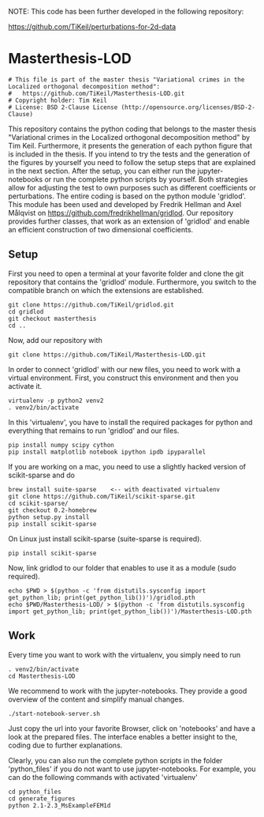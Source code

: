 NOTE: This code has been further developed in the following repository: 

https://github.com/TiKeil/perturbations-for-2d-data

# Masterthesis-LOD

```
# This file is part of the master thesis "Variational crimes in the Localized orthogonal decomposition method":
#   https://github.com/TiKeil/Masterthesis-LOD.git
# Copyright holder: Tim Keil 
# License: BSD 2-Clause License (http://opensource.org/licenses/BSD-2-Clause)
```

This repository contains the python coding that belongs to the master thesis "Variational crimes in the Localized orthogonal decomposition method" by Tim Keil. Furthermore, it presents the generation of each python figure that is included in the thesis. If you intend to try the tests and the generation of the figures by yourself you need to follow the setup steps that are explained in the next section. After the setup, you can either run the jupyter-notebooks or run the complete python scripts by yourself. Both strategies allow for adjusting the test to own purposes such as different coefficients or perturbations.
The entire coding is based on the python module 'gridlod'. This module has been used and developed by Fredrik Hellman and Axel Målqvist on https://github.com/fredrikhellman/gridlod. Our repository provides further classes, that work as an extension of 'gridlod' and enable an efficient construction of two dimensional coefficients. 

## Setup

First you need to open a terminal at your favorite folder and clone the git repository that contains the 'gridlod' module. Furthermore, you switch to the compatible branch on which the extensions are established.

```
git clone https://github.com/TiKeil/gridlod.git
cd gridlod
git checkout masterthesis
cd ..
```

Now, add our repository with
``` 
git clone https://github.com/TiKeil/Masterthesis-LOD.git
```

In order to connect 'gridlod' with our new files, you need to work with a virtual environment. First, you construct this environment and then you activate it.

```
virtualenv -p python2 venv2
. venv2/bin/activate
```

In this 'virtualenv', you have to install the required packages for python and everything that remains to run 'gridlod' and our files. 

```
pip install numpy scipy cython 
pip install matplotlib notebook ipython ipdb ipyparallel
```

If you are working on a mac, you need to use a slightly hacked version of scikit-sparse and do

```
brew install suite-sparse    <-- with deactivated virtualenv 
git clone https://github.com/TiKeil/scikit-sparse.git
cd scikit-sparse/
git checkout 0.2-homebrew
python setup.py install
pip install scikit-sparse
```

On Linux just install scikit-sparse (suite-sparse is required).

```
pip install scikit-sparse
```

Now, link gridlod to our folder that enables to use it as a module (sudo required).

```
echo $PWD > $(python -c 'from distutils.sysconfig import get_python_lib; print(get_python_lib())')/gridlod.pth
echo $PWD/Masterthesis-LOD/ > $(python -c 'from distutils.sysconfig import get_python_lib; print(get_python_lib())')/Masterthesis-LOD.pth
```

## Work

Every time you want to work with the virtualenv, you simply need to run 

```
. venv2/bin/activate
cd Masterthesis-LOD
```

We recommend to work with the jupyter-notebooks. They provide a good overview of the content and simplify manual changes.  

```
./start-notebook-server.sh
```

Just copy the url into your favorite Browser, click on 'notebooks' and have a look at the prepared files. The interface enables a better insight to the, coding due to further explanations.

Clearly, you can also run the complete python scripts in the folder 'python_files' if you do not want to use jupyter-notebooks. For example, you can do the following commands with activated 'virtualenv'

```
cd python_files
cd generate_figures
python 2.1-2.3_MsExampleFEM1d
```
